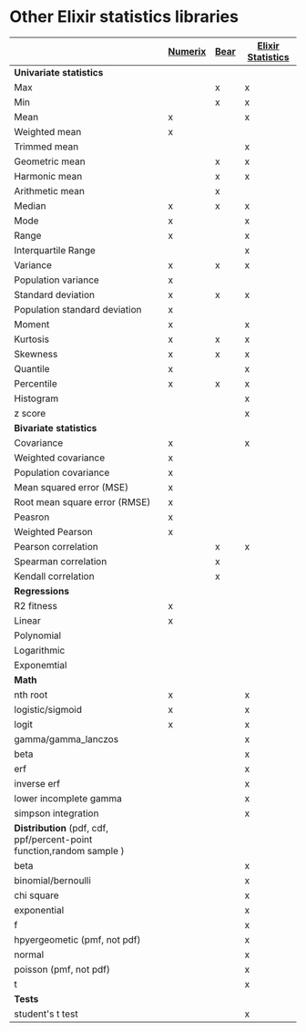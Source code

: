 # Other Elixir statistics libraries

|                                  | [Numerix](https://github.com/safwank/Numerix) | [Bear](https://github.com/folsom-project/bear)   | [Elixir Statistics](https://github.com/msharp/elixir-statistics) |
|----------------------------------|---------|--------|-------------------|
| **Univariate statistics**        |         |        |                   |
| Max                              |         |  x     |           x       |
| Min                              |         |  x     |           x       |
| Mean                             |   x     |        |           x       |
| Weighted mean                    |   x     |        |                   |
| Trimmed mean                     |         |        |           x       |
| Geometric mean                   |         |  x     |           x       |
| Harmonic mean                    |         |  x     |           x       |
| Arithmetic mean                  |         |  x     |                   |
| Median                           |   x     |  x     |           x       |
| Mode                             |   x     |        |           x       |
| Range                            |   x     |        |           x       |
| Interquartile Range              |         |        |           x       |
| Variance                         |   x     |  x     |           x       | 
| Population variance              |   x     |        |                   | 
| Standard deviation               |   x     |  x     |           x       |
| Population standard deviation    |   x     |        |                   |
| Moment                           |   x     |        |          x        |
| Kurtosis                         |   x     |  x     |          x        |
| Skewness                         |   x     |  x     |          x        |
| Quantile                         |   x     |        |          x        |
| Percentile                       |   x     |  x     |          x        |
| Histogram                        |         |        |          x        |
| z score                          |         |        |          x        |
| **Bivariate statistics**         |         |        |                   |
| Covariance                       |   x     |        |          x        |
| Weighted covariance              |   x     |        |                   |
| Population covariance            |   x     |        |                   |
| Mean squared error (MSE)         |   x     |        |                   |
| Root mean square error (RMSE)    |   x     |        |                   |
| Peasron                          |   x     |        |                   |
| Weighted Pearson                 |   x     |        |                   |
| Pearson correlation              |         |  x     |          x        |
| Spearman correlation             |         |  x     |                   |
| Kendall correlation              |         |  x     |                   |
| **Regressions**                  |         |        |                   |
| R2 fitness                       |   x     |        |                   |
| Linear                           |   x     |        |                   |
| Polynomial                       |         |        |                   |
| Logarithmic                      |         |        |                   |
| Exponemtial                      |         |        |                   |
| **Math**                         |         |        |                   |
| nth root                         |   x     |        |  x                |
| logistic/sigmoid                 |   x     |        |  x                |
| logit                            |   x     |        |  x                |
| gamma/gamma_lanczos              |         |        |  x                |
| beta                             |         |        |  x                |
| erf                              |         |        |  x                |
| inverse erf                      |         |        |  x                |
| lower incomplete gamma           |         |        |  x                |
| simpson integration              |         |        |  x                |
| **Distribution** (pdf, cdf, ppf/percent-point function,random sample )                 |         |        |                   |
| beta                             |         |        |    x              |
| binomial/bernoulli               |         |        |    x              |
| chi square                       |         |        |    x              |
| exponential                      |         |        |    x              |
| f                                |         |        |    x              |
| hpyergeometic (pmf, not pdf)     |         |        |    x              |
| normal                           |         |        |    x              |
| poisson (pmf, not pdf)           |         |        |    x              |
| t                                |         |        |    x              |
| **Tests**                        |         |        |                   |
| student's t test                 |         |        |    x              |
